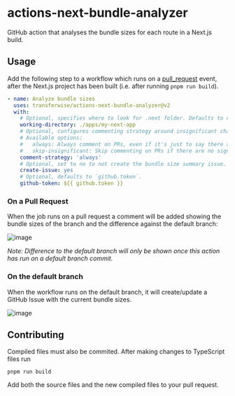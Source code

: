 # actions-next-bundle-analyzer

GitHub action that analyses the bundle sizes for each route in a Next.js build.

## Usage

Add the following step to a workflow which runs on a [pull_request](https://docs.github.com/en/actions/reference/events-that-trigger-workflows#pull_request) event, after the Next.js project has been built (i.e. after running `pnpm run build`).

```yml
- name: Analyze bundle sizes
  uses: transferwise/actions-next-bundle-analyzer@v2
  with:
    # Optional, specifies where to look for .next folder. Defaults to cwd.
    working-directory: ./apps/my-next-app
    # Optional, configures commenting strategy around insignificant changes, defaults to `always`.
    # Available options:
    #   always: Always comment on PRs, even if it's just to say there are no significant changes.
    #   skip-insignificant: Skip commenting on PRs if there are no signficant changes in page sizes.
    comment-strategy: 'always'
    # Optional, set to no to not create the bundle size summary issue. Defaults to yes.
    create-issue: yes
    # Optional, defaults to `github.token`.
    github-token: ${{ github.token }}
```

### On a Pull Request

When the job runs on a pull request a comment will be added showing the bundle sizes of the branch and the difference against the default branch:

![image](https://user-images.githubusercontent.com/614392/123790589-69872e80-d8d6-11eb-9dec-0686e0bba760.png)

_Note: Difference to the default branch will only be shown once this action has run on a default branch commit._

### On the default branch

When the workflow runs on the default branch, it will create/update a GitHub Issue with the current bundle sizes.

![image](https://user-images.githubusercontent.com/52004409/156007377-3e6bbb4c-f721-4b42-a363-4559b2ea55df.png)

## Contributing

Compiled files must also be commited. After making changes to TypeScript files run

```
pnpm run build
```

Add both the source files and the new compiled files to your pull request.
